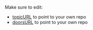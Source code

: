 Make sure to edit:
- [topicURL](https://github.com/hchiam123/hchiam123.github.io/blob/master/topic.html) to point to your own repo
- [doorsURL](https://github.com/hchiam123/hchiam123.github.io/blob/master/index.html) to point to your own repo
